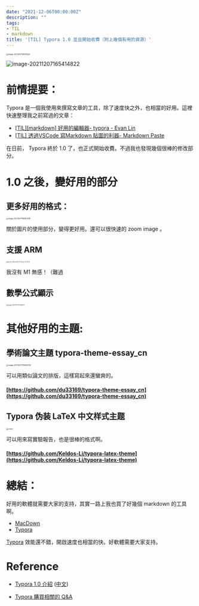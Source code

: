 ```yaml
---
date: "2021-12-06T00:00:00Z"
description: ""
tags:
- TIL
- markdown
title: '[TIL] Typora 1.0 並且開始收費（附上幾個有用的資源）'
---
```


<img src="../images/2021/image-20211207165411620.png" alt="image-20211207165411620" style="zoom:33%;" />

![image-20211207165414822](../images/2021/image-20211207165414822.png)

# 前情提要：

Typora 是一個我使用來撰寫文章的工具，除了速度快之外，也相當的好用。這裡快速整理我之前寫過的文章：

- [[TIL\][markdown] 好用的編輯器- typora - Evan Lin](https://www.evanlin.com/til-mdeditor-typora/)
- [[TIL\] 透過VSCode 寫Markdown 貼圖的利器- Markdown Paste](http://www.evanlin.com/til-vdcode-image-paste/)

在日前， Typora 終於 1.0 了，也正式開始收費。不過我也發現幾個很棒的修改部分。

# 1.0 之後，變好用的部分

## 更多好用的格式：



<img src="../images/2021/image-20211207165853018.png" alt="image-20211207165853018" style="zoom:33%;" />

關於圖片的使用部分，變得更好用。還可以很快速的 zoom image 。

## 支援 ARM

<img src="https://camo.githubusercontent.com/8992887b73ff4e672035047e03cd78504aa275286753018cdd5d06926abf669e/68747470733a2f2f737570706f72742e7479706f72612e696f2f6d656469612f6e65772d312e302f53637265656e25323053686f74253230323032312d31312d3233253230617425323032332e34322e30302e706e67" alt="Screen Shot 2021-11-23 at 23.42.00" style="zoom:25%;" />

我沒有 M1 無感！（難過



## 數學公式顯示

<img src="../images/2021/image-20211207170246271.png" alt="image-20211207170246271" style="zoom:25%;" />



# 其他好用的主題:

## 學術論文主題 typora-theme-essay_cn

<img src="../images/2021/image-20211207170406039.png" alt="image-20211207170406039" style="zoom:33%;" />



可以用類似論文的排版，這樣寫起來還蠻爽的。

#### [https://github.com/du33169/typora-theme-essay_cn](https://github.com/du33169/typora-theme-essay_cn)



## Typora 伪装 LaTeX 中文样式主题

<img src="https://github.com/Keldos-Li/typora-latex-theme/raw/main/Supplemental/cover.png" alt="cover" style="zoom:33%;" />

可以用來寫實驗報告，也是很棒的格式啊。

#### [https://github.com/Keldos-Li/typora-latex-theme](https://github.com/Keldos-Li/typora-latex-theme)



# 總結：

好用的軟體就需要大家的支持，其實一路上我也買了好幾個 markdown 的工具啊。

- [MacDown](https://macdown.uranusjr.com/)
- [Typora](https://typora.io/)

[Typora](https://typora.io/) 效能還不錯，開啟速度也相當的快。好軟體需要大家支持。

# Reference

- [Typora 1.0 介紹](https://support.typora.io/What's-New-1.0/) ([中文](https://github.com/typora/wiki-website/blob/gh-pages/zh-Hans/Typora-1.0.md))

- [Typora 購買相關的 Q&A](https://support.typora.io/purchase/) 

  
